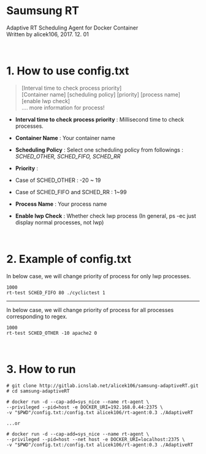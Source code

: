 # Saumsung RT

Adaptive RT Scheduling Agent for Docker Container  
Written by alicek106, 2017. 12. 01
    
<br>

# 1. How to use config.txt

> [Interval time to check process priority]  
[Container name] [scheduling policy] [priority] [process name] [enable lwp check]  
.... more information for process!

* **Interval time to check process priority** : Millisecond time to check processes.  
* **Container Name** : Your container name  
* **Scheduling Policy** : Select one scheduling policy from followings : *SCHED_OTHER, SCHED_FIFO, SCHED_RR*  
* **Priority** :
 * Case of SCHED_OTHER : -20 ~ 19  
 * Case of SCHED_FIFO and SCHED_RR : 1~99  

* **Process Name** : Your process name  
* **Enable lwp Check** : Whether check lwp process (In general, ps -ec just display normal processes, not lwp)  

<br>

# 2. Example of config.txt
In below case, we will change priority of process for only lwp processes.  

    1000
    rt-test SCHED_FIFO 80 ./cyclictest 1
----
In below case, we will change priority of process for all processes corresponding to regex.  

    1000
    rt-test SCHED_OTHER -10 apache2 0
    
<br>

# 3. How to run
    # git clone http://gitlab.icnslab.net/alicek106/samsung-adaptiveRT.git
    # cd samsung-adaptiveRT
    
    # docker run -d --cap-add=sys_nice --name rt-agent \
    --privileged --pid=host -e DOCKER_URI=192.168.0.44:2375 \
    -v "$PWD"/config.txt:/config.txt alicek106/rt-agent:0.3 ./AdaptiveRT
    
    ...or
    
    # docker run -d --cap-add=sys_nice --name rt-agent \
    --privileged --pid=host --net host -e DOCKER_URI=localhost:2375 \
    -v "$PWD"/config.txt:/config.txt alicek106/rt-agent:0.3 ./AdaptiveRT